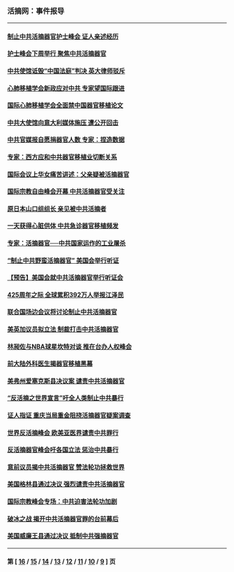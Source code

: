 ### 活摘网：事件报导
---
#### [制止中共活摘器官护士峰会 证人亲述经历](../../pages/nf5877/n13859007.md?11150430) 
#### [护士峰会下周举行 聚焦中共活摘器官](../../pages/nf5877/n13855418.md?11150430) 
#### [中共使馆诋毁“中国法庭”判决 英大律师驳斥](../../pages/nf5877/n13833945.md?11150430) 
#### [心肺移植学会新政应对中共 专家望国际跟进](../../pages/nf5877/n13829043.md?11150430) 
#### [国际心肺移植学会全面禁中国器官移植论文](../../pages/nf5877/n13827785.md?11150430) 
#### [中共大使馆向意大利媒体施压 遭公开回击](../../pages/nf5877/n13826038.md?11150430) 
#### [中共官媒报自愿捐器官人数 专家：捏造数据](../../pages/nf5877/n13814130.md?11150430) 
#### [专家：西方应和中共器官移植业切断关系](../../pages/nf5877/n13772828.md?11150430) 
#### [国际会议上华女痛苦讲述：父亲疑被活摘器官](../../pages/nf5877/n13771583.md?11150430) 
#### [国际宗教自由峰会开幕 中共活摘器官受关注](../../pages/nf5877/n13769995.md?11150430) 
#### [原日本山口组组长 亲见被中共活摘者](../../pages/nf5877/n13767360.md?11150430) 
#### [一天获得心脏供体 中共急诊器官移植频发](../../pages/nf5877/n13764689.md?11150430) 
#### [专家：活摘器官──中共国家运作的工业屠杀](../../pages/nf5877/n13761178.md?11150430) 
#### [“制止中共野蛮活摘器官” 美国会举行听证](../../pages/nf5877/n13735831.md?11150430) 
#### [【预告】美国会就中共活摘器官举行听证会](../../pages/nf5877/n13732843.md?11150430) 
#### [425周年之际 全球累积392万人举报江泽民](../../pages/nf5877/n13719232.md?11150430) 
#### [联合国场边会议将讨论制止中共活摘器官](../../pages/nf5877/n13656361.md?11150430) 
#### [美英加议员拟立法 制裁打击中共活摘器官](../../pages/nf5877/n13430251.md?11150430) 
#### [林昶佐与NBA球星坎特对谈 推在台办人权峰会](../../pages/nf5877/n13414467.md?11150430) 
#### [前大陆外科医生揭器官移植黑幕](../../pages/nf5877/n13401416.md?11150430) 
#### [美弗州爱塞克斯县决议案 谴责中共活摘器官](../../pages/nf5877/n13320919.md?11150430) 
#### [“反活摘之世界宣言”吁全人类制止中共暴行](../../pages/nf5877/n13259730.md?11150430) 
#### [证人指证 重庆当局重金阻挠活摘器官疑案调查](../../pages/nf5877/n13259127.md?11150430) 
#### [世界反活摘峰会 欧美亚医界谴责中共罪行](../../pages/nf5877/n13253550.md?11150430) 
#### [反活摘器官峰会吁各国立法 惩治中共暴行](../../pages/nf5877/n13245052.md?11150430) 
#### [意前议员揭中共活摘器官 赞法轮功拯救世界](../../pages/nf5877/n13203445.md?11150430) 
#### [美国格林县通过决议 强烈谴责中共活摘器官](../../pages/nf5877/n13119367.md?11150430) 
#### [国际宗教峰会专场：中共迫害法轮功加剧](../../pages/nf5877/n13088279.md?11150430) 
#### [破冰之战 揭开中共活摘器官罪的台前幕后](../../pages/nf5877/n13082457.md?11150430) 
#### [美国威廉王县通过决议 抵制中共强摘器官](../../pages/nf5877/n13056521.md?11150430) 

---
#### 第 [ [16](./16.md?11150430) / [15](./15.md?11150430) / [14](./14.md?11150430) / [13](./13.md?11150430) / [12](./12.md?11150430) / [11](./11.md?11150430) / [10](./10.md?11150430) / [9](./9.md?11150430) ] 页
